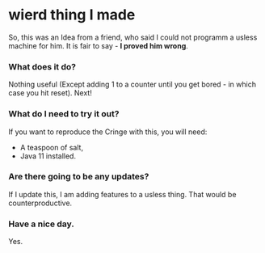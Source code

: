 # wierd thing I made
 So, this was an Idea from a friend, who said I could not programm a usless machine for him. It is fair to say - **I proved him wrong**.

### What does it do?
 Nothing useful (Except adding 1 to a counter until you get bored - in which case you hit reset). Next!

### What do I need to try it out?
 If you want to reproduce the Cringe with this, you will need:
- A teaspoon of salt,
- Java 11 installed.

### Are there going to be any updates?
 If I update this, I am adding features to a usless thing. That would be counterproductive.

### Have a nice day.
 Yes.
